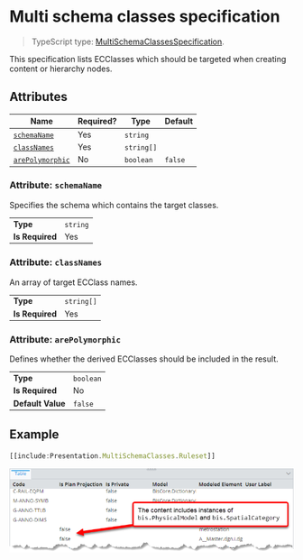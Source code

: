 # Multi schema classes specification

> TypeScript type: [MultiSchemaClassesSpecification]($presentation-common).

This specification lists ECClasses which should be targeted when creating content or hierarchy nodes.

## Attributes

| Name                                          | Required? | Type       | Default |
| --------------------------------------------- | --------- | ---------- | ------- |
| [`schemaName`](#attribute-schemaname)         | Yes       | `string`   |         |
| [`classNames`](#attribute-classnames)         | Yes       | `string[]` |         |
| [`arePolymorphic`](#attribute-arepolymorphic) | No        | `boolean`  | `false` |

### Attribute: `schemaName`

Specifies the schema which contains the target classes.

|                 |          |
| --------------- | -------- |
| **Type**        | `string` |
| **Is Required** | Yes      |

### Attribute: `classNames`

An array of target ECClass names.

|                 |            |
| --------------- | ---------- |
| **Type**        | `string[]` |
| **Is Required** | Yes        |

### Attribute: `arePolymorphic`

Defines whether the derived ECClasses should be included in the result.

|                   |           |
| ----------------- | --------- |
| **Type**          | `boolean` |
| **Is Required**   | No        |
| **Default Value** | `false`   |

## Example

```ts
[[include:Presentation.MultiSchemaClasses.Ruleset]]
```

![Content of physical models and spatial categories](./media/multischemaclasses.png)
